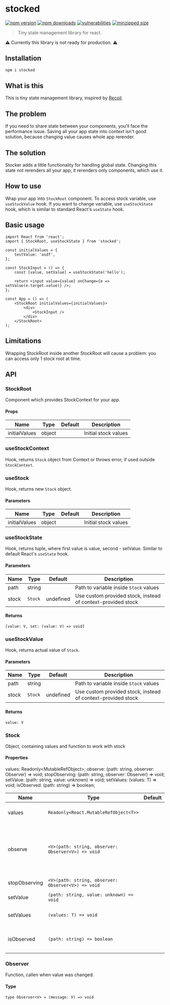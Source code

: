 # stocked

[![npm version](https://img.shields.io/npm/v/stocked)](https://www.npmjs.com/package/stocked)
[![npm downloads](https://img.shields.io/npm/dw/stocked)](https://www.npmjs.com/package/stocked)
[![vulnerabilities](https://img.shields.io/snyk/vulnerabilities/npm/stocked)](https://www.npmjs.com/package/stocked)
[![minzipped size](https://img.shields.io/bundlephobia/minzip/stocked)](https://www.npmjs.com/package/stocked)

> Tiny state management library for react.

:warning: Currently this library is not ready for production. :warning:

## Installation

```bash
npm i stocked
```

## What is this

This is tiny state management library, inspired by [Recoil](https://github.com/facebookexperimental/Recoil).

## The problem

If you need to share state between your components, you'll face the performance issue. Saving all your app state into context isn't good solution, because changing value causes whole app rerender.

## The solution

Stocker adds a little functionality for handling global state. Changing this state not rerenders all your app, it rerenders only components, which use it.

## How to use

Wrap your app into `StockRoot` component. To access stock variable, use `useStockValue` hook. If you want to change variable, use `useStockState` hook, which is similar to standard React's `useState` hook.

## Basic usage

```tsx
import React from 'react';
import { StockRoot, useStockState } from 'stocked';

const initialValues = {
    testValue: 'asdf',
};

const StockInput = () => {
    const [value, setValue] = useStockState('hello');

    return <input value={value} onChange={e => setValue(e.target.value)} />;
};

const App = () => (
    <StockRoot initialValues={initialValues}>
        <div>
            <StockInput />
        </div>
    </StockRoot>
);
```

## Limitations

Wrapping StockRoot inside another StockRoot will cause a problem: you can access only 1 stock root at time.

## API

### StockRoot

Component which provides StockContext for your app.

#### Props

| Name          | Type   | Default | Description          |
| ------------- | ------ | ------- | -------------------- |
| initialValues | object |         | Initial stock values |

### useStockContext

Hook, returns `Stock` object from Context or throws error, if used outside `StockContext`.

### useStock

Hook, returns new `Stock` object.

#### Parameters

| Name          | Type   | Default | Description          |
| ------------- | ------ | ------- | -------------------- |
| initialValues | object |         | Initial stock values |

### useStockState

Hook, returns tuple, where first value is value, second - setValue.
Similar to default React's `useState` hook.

#### Parameters

| Name  | Type    | Default   | Description                                                  |
| ----- | ------- | --------- | ------------------------------------------------------------ |
| path  | string  |           | Path to variable inside `Stock` values                       |
| stock | `Stock` | undefined | Use custom provided stock, instead of context-provided stock |

#### Returns

`[value: V, set: (value: V) => void]`

### useStockValue

Hook, returns actual value of `Stock`.

#### Parameters

| Name  | Type    | Default   | Description                                                  |
| ----- | ------- | --------- | ------------------------------------------------------------ |
| path  | string  |           | Path to variable inside `Stock` values                       |
| stock | `Stock` | undefined | Use custom provided stock, instead of context-provided stock |

#### Returns

`value: V`

### Stock

Object, containing values and function to work with stock

#### Properties

values: Readonly<MutableRefObject<T>>;
observe: <V>(path: string, observer: Observer<V>) => void;
stopObserving: <V>(path: string, observer: Observer<V>) => void;
setValue: (path: string, value: unknown) => void;
setValues: (values: T) => void;
isObserved: (path: string) => boolean;

| Name          | Type                                               | Default | Description                                                       |
| ------------- | -------------------------------------------------- | ------- | ----------------------------------------------------------------- |
| values        | `Readonly<React.MutableRefObject<T>>`              |         | Reference to actual values                                        |
| observe       | `<V>(path: string, observer: Observer<V>) => void` |         | Register observer, which will be called when variable was updated |
| stopObserving | `<V>(path: string, observer: Observer<V>) => void` |         | Remove observer                                                   |
| setValue      | `(path: string, value: unknown) => void`           |         | Set stock value                                                   |
| setValues     | `(values: T) => void`                              |         | Set all stock values                                              |
| isObserved    | `(path: string) => boolean`                        |         | Returns, if value is observed or not                              |

### Observer

Function, callen when value was changed.

#### Type

`type Observer<V> = (message: V) => void`
